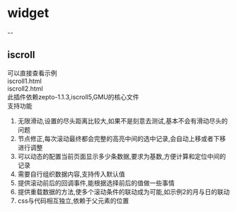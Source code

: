 # widget #
--
## iscroll ##
可以直接查看示例  
    iscroll1.html  
	iscroll2.html  
此插件依赖zepto-1.1.3,iscroll5,GMU的核心文件  
支持功能  
1. 无限滑动,设置的尽头距离比较大,如果不是刻意去测试,基本不会有滑动尽头的问题  
2. 节点修正,每次滚动最终都会完整的高亮中间的选中记录,会自动上移或者下移进行调整  
3. 可以动态的配置当前页面显示多少条数据,要求为基数,方便计算和定位中间的记录  
4. 需要自行组织数据内容,支持传入默认值  
5. 提供滚动前后的回调事件,能根据选择前后的值做一些事情  
6. 提供重载数据的方法,使多个滚动条件的联动成为可能,如示例2的月与日的联动  
7. css与代码相互独立,依赖于父元素的位置  
